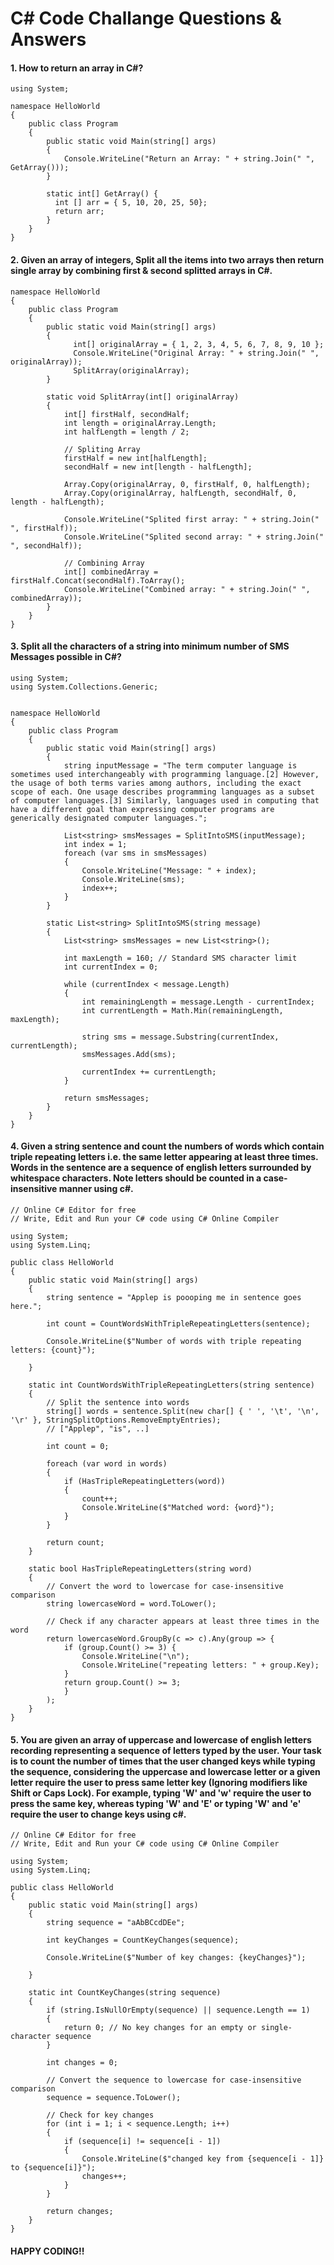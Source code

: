 # C# Code Challange Questions & Answers

#### 1. How to return an array in C#?
```
using System;

namespace HelloWorld
{
	public class Program
	{
		public static void Main(string[] args)
		{
			Console.WriteLine("Return an Array: " + string.Join(" ", GetArray()));
		}
		
		static int[] GetArray() {
		  int [] arr = { 5, 10, 20, 25, 50};
		  return arr;
		}
	}
}
```

#### 2. Given an array of integers, Split all the items into two arrays then return single array by combining first & second splitted arrays in C#.
```
namespace HelloWorld
{
	public class Program
	{
		public static void Main(string[] args)
		{
			  int[] originalArray = { 1, 2, 3, 4, 5, 6, 7, 8, 9, 10 };
			  Console.WriteLine("Original Array: " + string.Join(" ", originalArray));
			  SplitArray(originalArray);
		}
    
		static void SplitArray(int[] originalArray)
		{
			int[] firstHalf, secondHalf;
			int length = originalArray.Length;
			int halfLength = length / 2;

			// Spliting Array
			firstHalf = new int[halfLength];
			secondHalf = new int[length - halfLength];
			
			Array.Copy(originalArray, 0, firstHalf, 0, halfLength);
			Array.Copy(originalArray, halfLength, secondHalf, 0, length - halfLength);
			
			Console.WriteLine("Splited first array: " + string.Join(" ", firstHalf));
			Console.WriteLine("Splited second array: " + string.Join(" ", secondHalf));

			// Combining Array
			int[] combinedArray = firstHalf.Concat(secondHalf).ToArray();
			Console.WriteLine("Combined array: " + string.Join(" ", combinedArray));
		}
	}
}
```

#### 3. Split all the characters of a string into minimum number of SMS Messages possible in C#?
```
using System;
using System.Collections.Generic;


namespace HelloWorld
{
	public class Program
	{
		public static void Main(string[] args)
		{
			string inputMessage = "The term computer language is sometimes used interchangeably with programming language.[2] However, the usage of both terms varies among authors, including the exact scope of each. One usage describes programming languages as a subset of computer languages.[3] Similarly, languages used in computing that have a different goal than expressing computer programs are generically designated computer languages.";

			List<string> smsMessages = SplitIntoSMS(inputMessage);
			int index = 1;
			foreach (var sms in smsMessages)
			{
			    Console.WriteLine("Message: " + index);
			    Console.WriteLine(sms);
			    index++;
			}
		}
    
		static List<string> SplitIntoSMS(string message)
		{
			List<string> smsMessages = new List<string>();
			
			int maxLength = 160; // Standard SMS character limit
			int currentIndex = 0;
			
			while (currentIndex < message.Length)
			{
			    int remainingLength = message.Length - currentIndex;
			    int currentLength = Math.Min(remainingLength, maxLength);
			
			    string sms = message.Substring(currentIndex, currentLength);
			    smsMessages.Add(sms);
			
			    currentIndex += currentLength;
			}
			
			return smsMessages;
		}
	}
}
```

#### 4. Given a string sentence and count the numbers of words which contain triple repeating letters i.e. the same letter appearing at least three times. Words in the sentence are a sequence of english letters surrounded by whitespace characters. Note letters should be counted in a case-insensitive manner using c#.
```
// Online C# Editor for free
// Write, Edit and Run your C# code using C# Online Compiler

using System;
using System.Linq;

public class HelloWorld
{
    public static void Main(string[] args)
    {
        string sentence = "Applep is poooping me in sentence goes here.";

        int count = CountWordsWithTripleRepeatingLetters(sentence);
        
        Console.WriteLine($"Number of words with triple repeating letters: {count}");
    
    }
    
    static int CountWordsWithTripleRepeatingLetters(string sentence)
    {
        // Split the sentence into words
        string[] words = sentence.Split(new char[] { ' ', '\t', '\n', '\r' }, StringSplitOptions.RemoveEmptyEntries);
        // ["Applep", "is", ..]

        int count = 0;

        foreach (var word in words)
        {
            if (HasTripleRepeatingLetters(word))
            {
                count++;
                Console.WriteLine($"Matched word: {word}");
            }
        }

        return count;
    }

    static bool HasTripleRepeatingLetters(string word)
    {
        // Convert the word to lowercase for case-insensitive comparison
        string lowercaseWord = word.ToLower();

        // Check if any character appears at least three times in the word
        return lowercaseWord.GroupBy(c => c).Any(group => {
            if (group.Count() >= 3) {
                Console.WriteLine("\n");
                Console.WriteLine("repeating letters: " + group.Key);
            }
            return group.Count() >= 3;
            }
        );
    }
}
```

#### 5. You are given an array of uppercase and lowercase of english letters recording representing a sequence of letters typed by the user. Your task is to count the number of times that the user changed keys while typing the sequence, considering the uppercase and lowercase letter or a given letter require the user to press same letter key (Ignoring modifiers like Shift or Caps Lock). For example, typing 'W' and 'w' require the user to press the same key, whereas typing 'W' and 'E' or typing 'W' and 'e' require the user to change keys using c#.
```
// Online C# Editor for free
// Write, Edit and Run your C# code using C# Online Compiler

using System;
using System.Linq;

public class HelloWorld
{
    public static void Main(string[] args)
    {
        string sequence = "aAbBCcdDEe";

        int keyChanges = CountKeyChanges(sequence);

        Console.WriteLine($"Number of key changes: {keyChanges}");
    
    }
    
    static int CountKeyChanges(string sequence)
    {
        if (string.IsNullOrEmpty(sequence) || sequence.Length == 1)
        {
            return 0; // No key changes for an empty or single-character sequence
        }

        int changes = 0;

        // Convert the sequence to lowercase for case-insensitive comparison
        sequence = sequence.ToLower();

        // Check for key changes
        for (int i = 1; i < sequence.Length; i++)
        {
            if (sequence[i] != sequence[i - 1])
            {
                Console.WriteLine($"changed key from {sequence[i - 1]} to {sequence[i]}");
                changes++;
            }
        }

        return changes;
    }
}
```

#### HAPPY CODING!!
